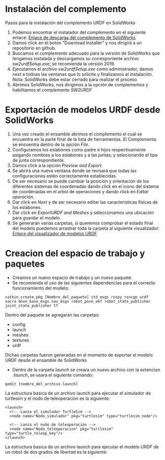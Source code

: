 # Instalación del complemento
Pasos para la instalación del complemento URDF en SolidWorks
1. Podemos encontrar el instalador del complemento en el siguiente enlace:
[Enlace de descarga del complemento de SolidWorks](http://wiki.ros.org/sw_urdf_exporter)
2. Damos click en el botón "Download Installer" y nos dirigirá a un repositorio en github.
3. Buscamos el complemento adecuado para la versión de SolidWorks que tengamos instalada y descargamos su corresponiente archivo *sw2urdfSetup.exe*; se recomienda la versión 2019.
4. Ejecutamos el archivo *sw2urdfSetup.exe* como administrador, damos *next* a todoas las ventanas que lo solicite y finalizamos al instalación. Nota: SolidWorks debe estar cerrado para realizar el proceso
5. Abrimos SolidWorks, nos dirigimos a la opción de complementos y habilitamos el complemento *SW2URDF*

# Exportación de modelos URDF desde SolidWorks
1. Una vez creado el ensamble abrimos el complemento el cual se encuentra en la parte final de la lista de herramientas. El Complemento se encuentra dentro de la opción *File*.
2. Configuramos los eslabones como padre e hijos respectivamente asigando nombres a los eslabones y a las juntas; y selecionando el tipo de junta correspondiente.
3. Damos click a la opción *Preview and Export*.
4. Se abrirá una nueva ventana donde se revisará que todas las configuraciones estén correctamente establecidas.
5. De ser necesario se puede cambiar la posición y orientación de los diferentes sistemas de coordenadas dando click en el icono del sistema de coordenadas en el arbol de operaciones y dando click en *Editar operación*.
6. Dar click en *Next* y de ser necesario editar las caracteristicas físicas de los eslabones.
7. Dar click en *ExportURDF and Meshes* y seleccionamos una ubicación para guardar el modelo.
8. Se generarán varias carpetas, si queremos comprobar el estado final del modelo puedemos arrastrar toda la carpeta al siguiente visualizador:
[Enlace del visualizador de modelos URDF](https://gkjohnson.github.io/urdf-loaders/javascript/example/bundle/index.html)

# Creacion del espacio de trabajo y paquetes
* Creamos un nuevo espacio de trabajo y un nuevo paquete
* Se recomienda el uso de las siguientes dependencias para el correcto funcionamiento del modelo:

```
catkin_create_pkg [Nombre_del_paquete] std_msgs rospy roscpp urdf xacro move_base_msgs nav_msgs robot_pose_ekf robot_state_publisher joint_state_publisher tf
```
Dentro del paquete se agregaran las carpetas:
* config
* launch
* meshes
* textures
* urdf

Dichas carpetas fueron generadas en al momento de exportar el modelo URDF desde el ensamble de SolidWorks

* Dentro de la carpeta *launch* se creara un nuevo archivo con la extencion *.launch*, se usara el siguiente comando:

```
gedit [nombre_del_archivo.launch]
```

La estructura basica de un archivo launch para ejecutar el simulador de turtlesim y el nodo de teleoperacion es la siguiente:
```
<launch>
  <!-- Lanza el simulador TurtleSim -->
  <node name="Nodo_simulador" pkg="turtlesim" type="turtlesim_node"/>

  <!-- Lanza el nodo de teleoperación -->
  <node name="Nodo_teleoperacion" pkg="turtlesim" type="turtle_teleop_key"/>
</launch>
```

La estructura basica de un archivo launch para ejecutar el modelo URDF de un robot de dos grados de libertad es la siguiente:

